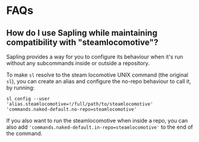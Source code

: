 # FAQs

## How do I use Sapling while maintaining compatibility with "steamlocomotive"?
Sapling provides a way for you to configure its behaviour when it's run without any subcommands inside or outside a repository.

To make `sl` resolve to the steam locomotive UNIX command (the original `sl`), you can create an alias and configure the no-repo behaviour to call it, by running:
```
sl config --user 'alias.steamlocomotive=!/full/path/to/steamlocomotive' 'commands.naked-default.no-repo=steamlocomotive'
```

If you also want to run the steamlocomotive when inside a repo, you can also add `'commands.naked-default.in-repo=steamlocomotive'` to the end of the command.
